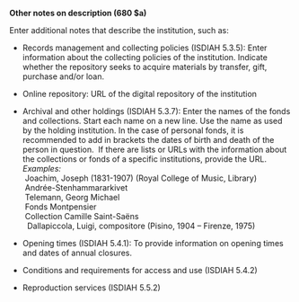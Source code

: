 **Other notes on description (680 $a)**

Enter additional notes that describe the institution, such as:

- Records management and collecting policies&nbsp;(ISDIAH 5.3.5): Enter information about the collecting policies of the institution. Indicate whether the repository seeks to acquire materials by transfer, gift, purchase and/or loan.
- Online repository: URL of the digital repository of the institution
- Archival and other holdings (ISDIAH 5.3.7):&nbsp;Enter the names of the fonds and collections. Start each name on a new line. Use the name as used by the holding institution. In the case of personal fonds, it is recommended to add in brackets the dates of birth and death of the person in question.&nbsp; If there are lists or URLs with the information about the collections or fonds of a specific institutions, provide the URL.&nbsp;  
_Examples:_  
&nbsp;Joachim, Joseph (1831-1907)&nbsp;(Royal College of Music, Library)  
&nbsp;Andrée-Stenhammararkivet  
&nbsp;Telemann, Georg Michael  
&nbsp;Fonds Montpensier  
&nbsp;Collection Camille Saint-Saëns  
&nbsp;&nbsp;Dallapiccola, Luigi, compositore (Pisino, 1904 – Firenze, 1975)&nbsp;

- Opening times (ISDIAH 5.4.1): To provide information on opening times and dates of annual closures.
- Conditions and requirements for access and use (ISDIAH 5.4.2)
- Reproduction services (ISDIAH 5.5.2)
